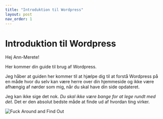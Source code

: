 ```yaml
---
title: "Introduktion til Wordpress"
layout: post
nav_order: 1
---
```


# Introduktion til Wordpress

Hej Ann-Merete!

Her kommer din guide til brug af Wordpress.

Jeg håber at guiden her kommer til at hjælpe dig til at forstå Wordpress på en måde hvor du selv kan være herre over din hjemmeside og ikke være afhængig af nørder som mig, når du skal have din side opdateret.

Jeg kan ikke sige det nok. *Du skal ikke være bange for at lege rundt med det*. Det er den absolut bedste måde at finde ud af hvordan ting virker.

![Fuck Around and Find Out]({{site.baseurl}}/assets/fuckaround-findout.svg)
